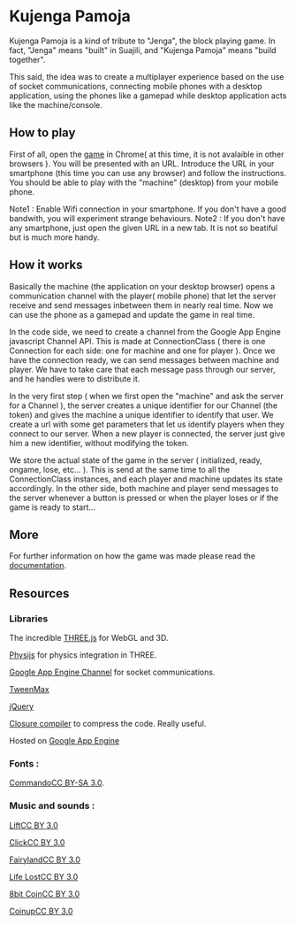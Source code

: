 Kujenga Pamoja
============

Kujenga Pamoja is a kind of tribute to "Jenga", the block playing game. In fact, "Jenga" means "built" in Suajili, and "Kujenga Pamoja" means "build together".

This said, the idea was to create a multiplayer experience based on the use of socket communications, connecting mobile phones with a desktop application, using the phones like a gamepad while desktop application acts like the machine/console. 

How to play
--------------
First of all, open the [game](http://2.kujenga-pamoja.appspot.com) in Chrome( at this time, it is not avalaible in other browsers ). You will be presented with an URL. Introduce the URL in your smartphone (this time you can use any browser) and follow the instructions. You should be able to play with the "machine" (desktop) from your mobile phone.

Note1 : Enable Wifi connection in your smartphone. If you don't have a good bandwith, you will experiment strange behaviours.
Note2 : If you don't have any smartphone, just open the given URL in a new tab. It is not so beatiful but is much more handy.

How it works
--------------
Basically the machine (the application on your desktop browser) opens a communication channel with the player( mobile phone) that let the server receive and send messages inbetween them in nearly real time. Now we can use the phone as a gamepad and update the game in real time.

In the code side, we need to create a channel from the Google App Engine javascript Channel API. This is made at ConnectionClass ( there is one Connection for each side: one for machine and one for player ). Once we have the connection ready, we can send messages between machine and player. We have to take care that each message pass through our server, and he handles were to distribute it. 

In the very first step ( when we first open the "machine" and ask the server for a Channel ), the server creates a unique identifier for our Channel (the token) and gives the machine a unique identifier to identify that user. We create a url with some get parameters that let us identify players when they connect to our server. When a new player is connected, the server just give him a new identifier, without modifying the token. 

We store the actual state of the game in the server ( initialized, ready, ongame, lose, etc... ). This is send at the same time to all the ConnectionClass instances, and each player and machine updates its state accordingly. In the other side, both machine and player send messages to the server whenever a button is pressed or when the player loses or if the game is ready to start...

More 
--------------
For further information on how the game was made please read the [documentation](http://2.kujenga-pamoja.appspot.com/docs/docs.html).

Resources
---------
### Libraries
The incredible [THREE.js](http://threejs.org/) for WebGL and 3D.

[Physijs](http://chandlerprall.github.io/Physijs/) for physics integration in THREE.

[Google App Engine Channel](https://developers.google.com/appengine/docs/python/channel/) for socket communications.

[TweenMax](http://www.greensock.com/tag/javascript/)

[jQuery](http://jquery.com/)

[Closure compiler](https://developers.google.com/closure/compiler/) to compress the code. Really useful.

Hosted on [Google App Engine](https://developers.google.com/appengine/)

### Fonts :
[Commando](http://www.fontsquirrel.com/fonts/Commando)[CC BY-SA 3.0](http://creativecommons.org/licenses/by-nc-sa/3.0/).

### Music and sounds :
[Lift](http://www.flashkit.com/soundfx/Interfaces/Blips/Lift_Me_-Vyachesl-8596/index.php)[CC BY 3.0](http://creativecommons.org/licenses/by/3.0/)

[Click](http://www.flashkit.com/soundfx/Interfaces/Clink-Intermed-476/index.php)[CC BY 3.0](http://creativecommons.org/licenses/by/3.0/)

[Fairyland](http://www.freesound.org/people/AlienXXX/sounds/82328/)[CC BY 3.0](http://creativecommons.org/licenses/by/3.0/)

[Life Lost](http://www.freesound.org/people/noirenex/sounds/159408/)[CC BY 3.0](http://creativecommons.org/licenses/by/3.0/)

[8bit Coin](http://www.freesound.org/people/timgormly/sounds/170147/)[CC BY 3.0](http://creativecommons.org/licenses/by/3.0/)

[Coinup](http://www.freesound.org/people/mattwasser/sounds/58919/)[CC BY 3.0](http://creativecommons.org/licenses/by/3.0/)
